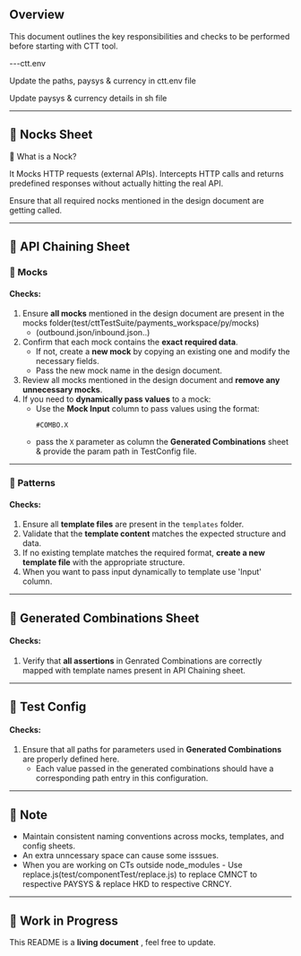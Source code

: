 ## Overview

This document outlines the key responsibilities and checks to be performed before starting with CTT tool.

---ctt.env

Update the paths, paysys & currency in ctt.env file 

Update paysys & currency details in sh file

---

## 📄 Nocks Sheet
🧩 What is a Nock?

It Mocks HTTP requests (external APIs). Intercepts HTTP calls and returns predefined responses without actually hitting the real API.

Ensure that all required nocks mentioned in the design document are getting called.


---

## 📄  API Chaining Sheet

### 🔸 Mocks

#### Checks:
1. Ensure **all mocks** mentioned in the design document are present in the mocks folder(test/cttTestSuite/payments_workspace/py/mocks)
   - (outbound.json/inbound.json..)
2. Confirm that each mock contains the **exact required data**.  
   - If not, create a **new mock** by copying an existing one and modify the necessary fields.
   - Pass the new mock name in the design document.
3. Review all mocks mentioned in the design document and **remove any unnecessary mocks**.
4. If you need to **dynamically pass values** to a mock:
   - Use the **Mock Input** column to pass values using the format:  
     ```
     #COMBO.X
     ```
   - pass the `X` parameter as column the **Generated Combinations** sheet & provide the param path in TestConfig file.

---

### 🔸 Patterns

#### Checks:
1. Ensure all **template files** are present in the `templates` folder.
2. Validate that the **template content** matches the expected structure and data.
3. If no existing template matches the required format, **create a new template file** with the appropriate structure.
4. When you want to pass input dynamically to template use 'Input' column.

---

## 📄  Generated Combinations Sheet

#### Checks:
1. Verify that **all assertions** in Genrated Combinations are correctly mapped with template names present in API Chaining sheet.

---

## 📄  Test Config

#### Checks:
1. Ensure that all paths for parameters used in **Generated Combinations** are properly defined here.
   - Each value passed in the generated combinations should have a corresponding path entry in this configuration.

---

## 🧱 Note
- Maintain consistent naming conventions across mocks, templates, and config sheets.
- An extra unncessary space can cause some isssues.
- When you are working on CTs outside node_modules -  Use replace.js(test/componentTest/replace.js) to replace CMNCT to respective PAYSYS & replace HKD to respective CRNCY.

---

## 🚧 Work in Progress
This README is a **living document** , feel free to update.
